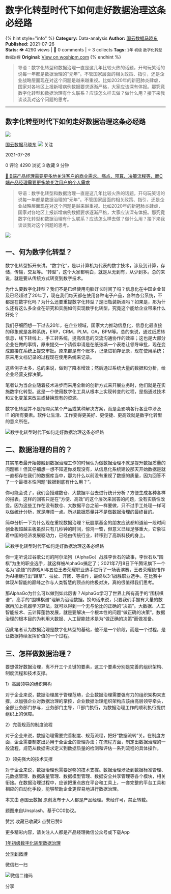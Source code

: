 # 数字化转型时代下如何走好数据治理这条必经路
{% hint style="info" %}
**Category:** Data-analysis
**Author:** [国云数据马晓东](https://www.woshipm.com/u/1243288)
**Published:** 2021-07-26  
**Stats:** 👁️ 4290 views | 💬 0 comments | ⭐ 3 collects
**Tags:** `1年` `初级` `数字化转型` `数据治理`
**Original:** [View on woshipm.com](https://www.woshipm.com/data-analysis/4925055.html)
{% endhint %}
> 导语：数字化转型和数据治理一直是这几年比较火热的话题，开句玩笑话的说每一年都是数据治理的“元年”。不管国家层面的相关政策、指引，还是企业战略层面现在对这个问题是越来越重视。比如2020年的新冠肺炎肆虐，国家对各地区上报新增病例数据要求逐渐严格，大家应该深有体报。那究竟数字化转型和数据治理有什么联系？应该怎么样去做？做什么用？接下来我谈谈我对这个问题的思考。

---

## 数字化转型时代下如何走好数据治理这条必经路

[![](https://image.woshipm.com/wp-files/2022/11/hH0C8HX6iqcxBuRMEpZP.jpg!/both/72x72)](https://www.woshipm.com/u/1243288)

[国云数据马晓东](https://www.woshipm.com/u/1243288) ![](https://static.woshipm.com/tag/1101_1@2x.png) 关注

2021-07-26

0 评论 4290 浏览 3 收藏 9 分钟

[🔗 B端产品经理需要更多地关注客户的商业需求、痛点、预算、决策流程等，而C端产品经理需要更多地关注用户的个人需求](https://ke.qidianla.com/courses/bcpm)

> 导语：数字化转型和数据治理一直是这几年比较火热的话题，开句玩笑话的说每一年都是数据治理的“元年”。不管国家层面的相关政策、指引，还是企业战略层面现在对这个问题是越来越重视。比如2020年的新冠肺炎肆虐，国家对各地区上报新增病例数据要求逐渐严格，大家应该深有体报。那究竟数字化转型和数据治理有什么联系？应该怎么样去做？做什么用？接下来我谈谈我对这个问题的思考。

![](https://image.woshipm.com/wp-files/2021/07/lFefGHTYmK3ycs9hBw3J.jpg)

## 一、何为数字化转型？

数字化转型拆开来讲。“数字化”，是以计算机为代表的数字技术，涉及到计算，存储，传输，交互等。“转型”，这个大家都明白，就是从无到有，从少到多。总的来说，就是要从传统方式转变到数字技术。

为什么要数字化转型？我们不是已经使用电脑好长时间了吗？信息化在中国企业普及已经超过了20年了，现在我们每天都在使用各种电子产品，各种办公系统，不都是在数字化吗？为什么还要重提数字化转型？是旧瓶装新酒吗？如果是，那为什么还有这么多企业在研究和实施如何实现数字化转型，究竟这个能给企业带来什么好处？

我们仔细回想一下过去20年，在企业领域，国家大力推动信息化，信息化最直接的印象就是各种系统，ERP，CRM，PLM，OA，BPM等。总的来说，通过纸质转信息，线下转线上，手工转系统，提高信息的交流沟通协作的效率；这也是大部分企业在做的事情，原来提交一个请假申请是在纸张填一个表格让领导审批，现在变成直接在系统上提交审批。原来都是有个账本，记录进销存记录，现在使用系统；原来用文档记录的过程现在使用系统来记录。

这些例子太多，总的来说，做到了降本增效；然后通过系统大量的数据和分析，给企业经营支撑决策。

笔者认为当企业随着技术进步而采用全新的创新方式来开展业务时，他们就是在实施数字化转型。这是一个使用数字化工具从根本上实现转变的过程，是指通过技术和文化变革来改进或替换现有的资源。

数字化转型并不是指购买某个产品或某种解决方案，而是会影响各行各业中涉及 IT 的所有要素。软件让生活、工作变得更美好、更便捷、更高效就是数字化转型的意义所在。

![数字化转型时代下如何走好数据治理这条必经路](https://image.woshipm.com/wp-files/2021/07/ClAldFapwpYUJY09ho4y.png)

## 二、数据治理的目的？

其实笔者最开始接触到数据治理工作的时候认为做数据治理不就是提升数据质量的问题嘛！但其仔细想一想不知道你发现没有，从信息化系统建设那天开始数据是就一直都存在我们的数据库当中，那为什么以前没有重视了数据的质量，因为回答不了一个最根本性问题“数据到底有什么用？”。

你可能会说了，我们会搭建数仓、大数据平台去进行统计分析？方便生成各种各样的报表。这样的回答只是在“方便、高效”的这个层次来回答的问题，没有实质性改变。因为这些工作在没有数仓、大数据平台之前一样要做，只不过手工处理一样可以做统计分析，就是麻烦一点。所以数据质量并不是做数据治理的最终目的。

简单分析一下为什么现在重视数据治理？玩股票基金的朋友应该都知道前一段时间创业板超越主板虽然只有几秒钟的时间，惊鸿一瞥，但意义已经足够重大，它象征着中国的经济发展驱动力，已经由传统行业，转移到了高新科技的身上。

![数字化转型时代下如何走好数据治理这条必经路](https://image.woshipm.com/wp-files/2021/07/kj7I5ekyqs2aYzfkLwa9.png)

你一定听说过谷歌公司的阿尔法狗（AlphaGo）战胜李世石的故事，李世石以“围棋”为生的职业选手，就这样被AlphaGo搞定了；2021年7月8日下午腾讯旗下一个名为“绝悟”的游戏AI与五位王者荣耀职业选手进行了一场表演赛，王者荣耀绝悟作为AI相继打出“蹲草”、拉扯、开团、等操作，最终以3:1战胜职业选手。在比赛中体现AI智能的巅峰之作与人类智慧的顶点的终极对决，真的很值得我们思考。

那AlphaGo为什么可以做到如此厉害？AlphaGo学习了世界上所有高手的“围棋棋谱”，高手的“围棋棋谱”理解为治理数据。换句话来说，只要我们手握有大量的数据再加上机器学习算法，就可以得到一个无与伦比的正确的“决策”。大数据、人工智能技术、云计算蓬勃发展，就是要解决一个根本性的问题“做正确的决策”。数据治理的根本目的为利用大数据、人工智能技术是为“做正确的决策”而做准备。

因此笔者认为数据治理是数字化转型的基础，他不是一个阶段，而是一个过程，是让数据持续发挥价值的一个过程。

## 三、怎样做数据治理？

要想做好数据治理，离不开三个关键的要素，这三个要素分别是完善的组织架构、制度流程和技术支撑。

1）高层领导的组织架构

对于企业来说，数据治理属于管理范畴，企业数据治理需要强有力的组织架构来支撑，以加强企业对数据治理的掌控，企业数据治理组织架构应该由高层领导牵头，全部业务部门参与，业务部门主导，IT部门执行，为数据治理工作的顺利执行提供组织上的保障。

2）完善规范的制度流程

对于企业来说，数据治理需要完善制度、规范流程，把好“数据流转”关。在制度方面，企业需要制定出适用于全企业的管理办法；在流程方面，制定出数据治理的一般流程，规范从数据需求定义到数据质量的检测和评估一系列流程的具体操作。

3）领先强大的技术支撑

对于企业来说，数据治理也需要足够的技术支撑。数据治理涉及到数据标准管理、元数据管理、数据质量管理、数据模型管理、数据安全共享管理等各个模块，相关衔接。在数据治理过程中，应该把重点放在平台和工具上，一套完整的平台工具和相应的自动化手段，能够帮助企业更容易地进行数据治理。

本文由 @国云数据 原创发布于人人都是产品经理。未经许可，禁止转载。

题图来自Unsplash，基于CC0协议。

赞赏 收藏已收藏3 点赞已赞0

更多精彩内容，请关注人人都是产品经理微信公众号或下载App

[1年](https://www.woshipm.com/tag/1%e5%b9%b4)[初级](https://www.woshipm.com/tag/%e5%88%9d%e7%ba%a7)[数字化转型](https://www.woshipm.com/tag/%e6%95%b0%e5%ad%97%e5%8c%96%e8%bd%ac%e5%9e%8b)[数据治理](https://www.woshipm.com/tag/%e6%95%b0%e6%8d%ae%e6%b2%bb%e7%90%86)

[分享到微博](https://service.weibo.com/share/share.php?appkey=2775287854&title=数字化转型时代下如何走好数据治理这条必经路&url=https://www.woshipm.com/data-analysis/4925055.html&pic=https://image.woshipm.com/wp-files/2021/07/lFefGHTYmK3ycs9hBw3J.jpg)

微信扫一扫

![微信二维码](https://api.pwmqr.com/qrcode/create/?url=https://www.woshipm.com/data-analysis/4925055.html)

分享